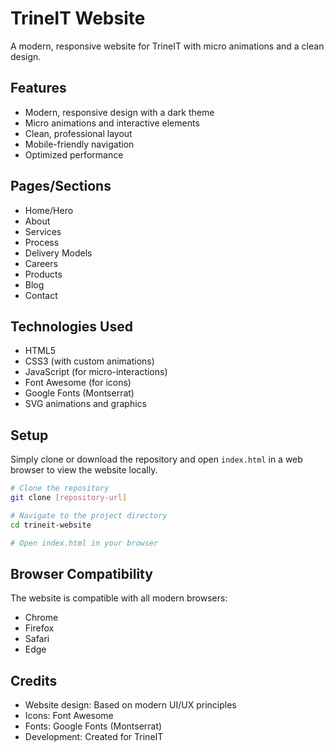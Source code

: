 # TrineIT Website

A modern, responsive website for TrineIT with micro animations and a clean design.

## Features

- Modern, responsive design with a dark theme
- Micro animations and interactive elements
- Clean, professional layout
- Mobile-friendly navigation
- Optimized performance

## Pages/Sections

- Home/Hero
- About
- Services
- Process
- Delivery Models
- Careers
- Products
- Blog
- Contact

## Technologies Used

- HTML5
- CSS3 (with custom animations)
- JavaScript (for micro-interactions)
- Font Awesome (for icons)
- Google Fonts (Montserrat)
- SVG animations and graphics

## Setup

Simply clone or download the repository and open `index.html` in a web browser to view the website locally.

```bash
# Clone the repository
git clone [repository-url]

# Navigate to the project directory
cd trineit-website

# Open index.html in your browser
```

## Browser Compatibility

The website is compatible with all modern browsers:
- Chrome
- Firefox
- Safari
- Edge

## Credits

- Website design: Based on modern UI/UX principles
- Icons: Font Awesome
- Fonts: Google Fonts (Montserrat)
- Development: Created for TrineIT 